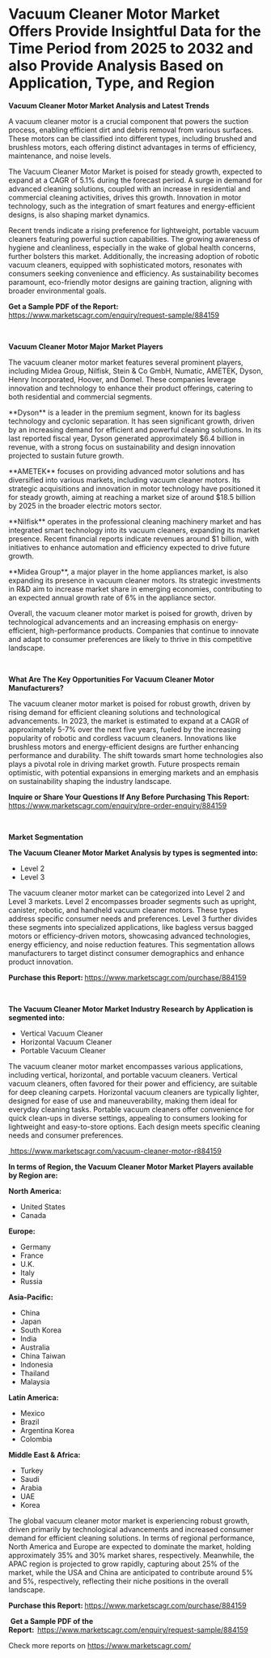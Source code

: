 <p><h1>Vacuum Cleaner Motor Market Offers Provide Insightful Data for the Time Period from 2025 to 2032 and also Provide Analysis Based on Application, Type, and Region</h1></p><p><strong>Vacuum Cleaner Motor Market Analysis and Latest Trends</strong></p>
<p><p>A vacuum cleaner motor is a crucial component that powers the suction process, enabling efficient dirt and debris removal from various surfaces. These motors can be classified into different types, including brushed and brushless motors, each offering distinct advantages in terms of efficiency, maintenance, and noise levels.</p><p>The Vacuum Cleaner Motor Market is poised for steady growth, expected to expand at a CAGR of 5.1% during the forecast period. A surge in demand for advanced cleaning solutions, coupled with an increase in residential and commercial cleaning activities, drives this growth. Innovation in motor technology, such as the integration of smart features and energy-efficient designs, is also shaping market dynamics.</p><p>Recent trends indicate a rising preference for lightweight, portable vacuum cleaners featuring powerful suction capabilities. The growing awareness of hygiene and cleanliness, especially in the wake of global health concerns, further bolsters this market. Additionally, the increasing adoption of robotic vacuum cleaners, equipped with sophisticated motors, resonates with consumers seeking convenience and efficiency. As sustainability becomes paramount, eco-friendly motor designs are gaining traction, aligning with broader environmental goals.</p></p>
<p><strong>Get a Sample PDF of the Report:&nbsp;</strong> <a href="https://www.marketscagr.com/enquiry/request-sample/884159?utm_campaign=3541&utm_medium=2&utm_source=Github&utm_content=ia&utm_term=08042025&utm_id=vacuum-cleaner-motor">https://www.marketscagr.com/enquiry/request-sample/884159</a></p>
<p>&nbsp;</p>
<p><strong>Vacuum Cleaner Motor Major Market Players</strong></p>
<p><p>The vacuum cleaner motor market features several prominent players, including Midea Group, Nilfisk, Stein & Co GmbH, Numatic, AMETEK, Dyson, Henry Incorporated, Hoover, and Domel. These companies leverage innovation and technology to enhance their product offerings, catering to both residential and commercial segments.</p><p>**Dyson** is a leader in the premium segment, known for its bagless technology and cyclonic separation. It has seen significant growth, driven by an increasing demand for efficient and powerful cleaning solutions. In its last reported fiscal year, Dyson generated approximately $6.4 billion in revenue, with a strong focus on sustainability and design innovation projected to sustain future growth.</p><p>**AMETEK** focuses on providing advanced motor solutions and has diversified into various markets, including vacuum cleaner motors. Its strategic acquisitions and innovation in motor technology have positioned it for steady growth, aiming at reaching a market size of around $18.5 billion by 2025 in the broader electric motors sector.</p><p>**Nilfisk** operates in the professional cleaning machinery market and has integrated smart technology into its vacuum cleaners, expanding its market presence. Recent financial reports indicate revenues around $1 billion, with initiatives to enhance automation and efficiency expected to drive future growth.</p><p>**Midea Group**, a major player in the home appliances market, is also expanding its presence in vacuum cleaner motors. Its strategic investments in R&D aim to increase market share in emerging economies, contributing to an expected annual growth rate of 6% in the appliance sector.</p><p>Overall, the vacuum cleaner motor market is poised for growth, driven by technological advancements and an increasing emphasis on energy-efficient, high-performance products. Companies that continue to innovate and adapt to consumer preferences are likely to thrive in this competitive landscape.</p></p>
<p>&nbsp;</p>
<p><strong>What Are The Key Opportunities For Vacuum Cleaner Motor Manufacturers?</strong></p>
<p><p>The vacuum cleaner motor market is poised for robust growth, driven by rising demand for efficient cleaning solutions and technological advancements. In 2023, the market is estimated to expand at a CAGR of approximately 5-7% over the next five years, fueled by the increasing popularity of robotic and cordless vacuum cleaners. Innovations like brushless motors and energy-efficient designs are further enhancing performance and durability. The shift towards smart home technologies also plays a pivotal role in driving market growth. Future prospects remain optimistic, with potential expansions in emerging markets and an emphasis on sustainability shaping the industry landscape.</p></p>
<p><strong>Inquire or Share Your Questions If Any Before Purchasing This Report:</strong> <a href="https://www.marketscagr.com/enquiry/pre-order-enquiry/884159?utm_campaign=3541&utm_medium=2&utm_source=Github&utm_content=ia&utm_term=08042025&utm_id=vacuum-cleaner-motor">https://www.marketscagr.com/enquiry/pre-order-enquiry/884159</a></p>
<p>&nbsp;</p>
<p><strong>Market Segmentation</strong></p>
<p><strong>The Vacuum Cleaner Motor Market Analysis by types is segmented into:</strong></p>
<p><ul><li>Level 2</li><li>Level 3</li></ul></p>
<p><p>The vacuum cleaner motor market can be categorized into Level 2 and Level 3 markets. Level 2 encompasses broader segments such as upright, canister, robotic, and handheld vacuum cleaner motors. These types address specific consumer needs and preferences. Level 3 further divides these segments into specialized applications, like bagless versus bagged motors or efficiency-driven motors, showcasing advanced technologies, energy efficiency, and noise reduction features. This segmentation allows manufacturers to target distinct consumer demographics and enhance product innovation.</p></p>
<p><strong>Purchase this Report:&nbsp;</strong><a href="https://www.marketscagr.com/purchase/884159?utm_campaign=3541&utm_medium=2&utm_source=Github&utm_content=ia&utm_term=08042025&utm_id=vacuum-cleaner-motor">https://www.marketscagr.com/purchase/884159</a></p>
<p>&nbsp;</p>
<p><strong>The Vacuum Cleaner Motor Market Industry Research by Application is segmented into:</strong></p>
<p><ul><li>Vertical Vacuum Cleaner</li><li>Horizontal Vacuum Cleaner</li><li>Portable Vacuum Cleaner</li></ul></p>
<p><p>The vacuum cleaner motor market encompasses various applications, including vertical, horizontal, and portable vacuum cleaners. Vertical vacuum cleaners, often favored for their power and efficiency, are suitable for deep cleaning carpets. Horizontal vacuum cleaners are typically lighter, designed for ease of use and maneuverability, making them ideal for everyday cleaning tasks. Portable vacuum cleaners offer convenience for quick clean-ups in diverse settings, appealing to consumers looking for lightweight and easy-to-store options. Each design meets specific cleaning needs and consumer preferences.</p></p>
<p><a href="https://www.marketscagr.com/vacuum-cleaner-motor-r884159?utm_campaign=3541&utm_medium=2&utm_source=Github&utm_content=ia&utm_term=08042025&utm_id=vacuum-cleaner-motor">&nbsp;https://www.marketscagr.com/vacuum-cleaner-motor-r884159</a></p>
<p><strong>In terms of Region, the Vacuum Cleaner Motor Market Players available by Region are:</strong></p>
<p>
    <p> <strong> North America: </strong>
        <ul>
            <li>United States</li>
            <li>Canada</li>
        </ul>
        </p> 
    <p> <strong> Europe: </strong>
        <ul>
            <li>Germany</li>
            <li>France</li>
            <li>U.K.</li>
            <li>Italy</li>
            <li>Russia</li>
        </ul>
        </p> 
    <p> <strong> Asia-Pacific: </strong>
        <ul>
            <li>China</li>
            <li>Japan</li>
            <li>South Korea</li>
            <li>India</li>
            <li>Australia</li>
            <li>China Taiwan</li>
            <li>Indonesia</li>
            <li>Thailand</li>
            <li>Malaysia</li>
        </ul>
        </p> 
    <p> <strong> Latin America: </strong>
        <ul>
            <li>Mexico</li>
            <li>Brazil</li>
            <li>Argentina Korea</li>
            <li>Colombia</li>
        </ul>
        </p> 
    <p> <strong> Middle East & Africa: </strong>
        <ul>
            <li>Turkey</li>
            <li>Saudi</li>
            <li>Arabia</li>
            <li>UAE</li>
            <li>Korea</li>
        </ul>
    </p>
    </p>
<p><p>The global vacuum cleaner motor market is experiencing robust growth, driven primarily by technological advancements and increased consumer demand for efficient cleaning solutions. In terms of regional performance, North America and Europe are expected to dominate the market, holding approximately 35% and 30% market shares, respectively. Meanwhile, the APAC region is projected to grow rapidly, capturing about 25% of the market, while the USA and China are anticipated to contribute around 5% and 5%, respectively, reflecting their niche positions in the overall landscape.</p></p>
<p><strong>Purchase this Report: </strong><a href="https://www.marketscagr.com/purchase/884159?utm_campaign=3541&utm_medium=2&utm_source=Github&utm_content=ia&utm_term=08042025&utm_id=vacuum-cleaner-motor">https://www.marketscagr.com/purchase/884159</a></p>
<p>&nbsp;<strong>Get a Sample PDF of the Report:&nbsp;&nbsp;</strong><a href="https://www.marketscagr.com/enquiry/request-sample/884159?utm_campaign=3541&utm_medium=2&utm_source=Github&utm_content=ia&utm_term=08042025&utm_id=vacuum-cleaner-motor">https://www.marketscagr.com/enquiry/request-sample/884159</a></p>
<p><strong></strong></p>
<p>Check more reports on <a href="https://www.marketscagr.com/?utm_campaign=3541&utm_medium=2&utm_source=Github&utm_content=ia&utm_term=08042025&utm_id=vacuum-cleaner-motor">https://www.marketscagr.com/</a></p>